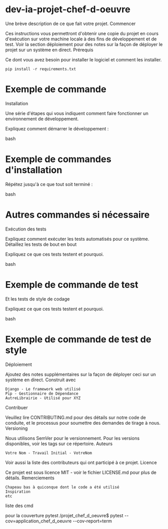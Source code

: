 # dev-ia-projet-chef-d-oeuvre

Une brève description de ce que fait votre projet.
Commencer

Ces instructions vous permettront d'obtenir une copie du projet en cours d'exécution sur votre machine locale à des fins de développement et de test. Voir la section déploiement pour des notes sur la façon de déployer le projet sur un système en direct.
Prérequis

Ce dont vous avez besoin pour installer le logiciel et comment les installer.

    pip install -r requirements.txt

# Exemple de commande

Installation

Une série d'étapes qui vous indiquent comment faire fonctionner un environnement de développement.

Expliquez comment démarrer le développement :

bash

# Exemple de commandes d'installation

Répétez jusqu'à ce que tout soit terminé :

bash

# Autres commandes si nécessaire

Exécution des tests

Expliquez comment exécuter les tests automatisés pour ce système.
Détaillez les tests de bout en bout

Expliquez ce que ces tests testent et pourquoi.

bash

# Exemple de commande de test

Et les tests de style de codage

Expliquez ce que ces tests testent et pourquoi.

bash

# Exemple de commande de test de style

Déploiement

Ajoutez des notes supplémentaires sur la façon de déployer ceci sur un système en direct.
Construit avec

    Django - Le framework web utilisé
    Pip - Gestionnaire de Dépendance
    AutreLibrairie - Utilisé pour XYZ

Contribuer

Veuillez lire CONTRIBUTING.md pour des détails sur notre code de conduite, et le processus pour soumettre des demandes de tirage à nous.
Versioning

Nous utilisons SemVer pour le versionnement. Pour les versions disponibles, voir les tags sur ce répertoire.
Auteurs

    Votre Nom - Travail Initial - VotreNom

Voir aussi la liste des contributeurs qui ont participé à ce projet.
Licence

Ce projet est sous licence MIT - voir le fichier LICENSE.md pour plus de détails.
Remerciements

    Chapeau bas à quiconque dont le code a été utilisé
    Inspiration
    etc



liste des cmd

pour la couverture pytest /projet_chef_d_oeuvre$ pytest --cov=application_chef_d_oeuvre --cov-report=term